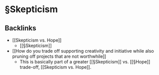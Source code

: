 # §Skepticism

## Backlinks
* [[Skepticism vs. Hope]]
	* [[§Skepticism]]
* [[How do you trade off supporting creativity and initiative while also pruning off projects that are not worthwhile]]
	* This is basically part of a greater [[§Skepticism]] vs. [[§Hope]] trade-off, [[Skepticism vs. Hope]].

<!-- {BearID:B8FFB527-2638-4461-922D-986E95DD1B9D-42740-00000237ACEDBFA0} -->
